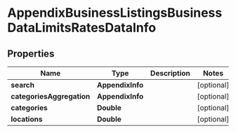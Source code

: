 # AppendixBusinessListingsBusinessDataLimitsRatesDataInfo


## Properties

| Name | Type | Description | Notes |
|------------ | ------------- | ------------- | -------------|
**search** | **AppendixInfo** |  |[optional]|
**categoriesAggregation** | **AppendixInfo** |  |[optional]|
**categories** | **Double** |  |[optional]|
**locations** | **Double** |  |[optional]|